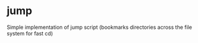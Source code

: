 jump
====

Simple implementation of jump script (bookmarks directories across the file system for fast cd) 
